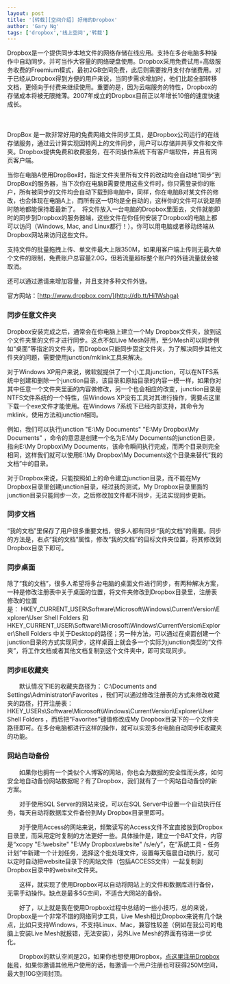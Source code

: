 ```yaml
---
layout: post
title: '[转载][空间介绍] 好用的Dropbox'
author: 'Gary Ng'
tags: ['dropbox','线上空间','转载']
---
```


Dropbox是一个提供同步本地文件的网络存储在线应用。支持在多台电脑多种操作中自动同步。并可当作大容量的网络硬盘使用。Dropbox采用免费试用+高级服务收费的Freemium模式，最初2GB空间免费，此后则需要按月支付存储费用。对于已经从Dropbox得到方便的用户来说，当同步需求增加时，他们比起全部转移文档，更倾向于付费来继续使用。重要的是，因为云端服务的特性，Dropbox的存储成本将被无限摊薄。2007年成立的Dropbox目前正以年增长10倍的速度快速成长。  
 [](http://www.blogger.com/goog_2110389713)  
 [  
](http://www.blogger.com/goog_2110389713)  
 DropBox
是一款非常好用的免费网络文件同步工具，是Dropbox公司运行的在线存储服务，通过云计算实现因特网上的文件同步，用户可以存储并共享文件和文件夹。Dropbox提供免费和收费服务，在不同操作系统下有客户端软件，并且有网页客户端。  

当你在电脑A使用DropBox时，指定文件夹里所有文件的改动均会自动地“同步”到
DropBox的服务器，当下次你在电脑B需要使用这些文件时，你只需登录你的账户，所有被同步的文件均会自动下载到B电脑中，同样，你在电脑B对某文件的修改，也会体现在电脑A上，而所有这一切均是全自动的，这样你的文件可以说是随时随地都能保持着最新了。　将文件放入一台电脑的Dropbox里面去，文件就能即时的同步到Dropbox的服务器端，这些文件在你任何安装了Dropbox的电脑上都可以访问（Windows,
Mac, and Linux都行！）。你可以用电脑或者移动终端从
Dropbox网站来访问这些文件。  

支持文件的批量拖拽上传、单文件最大上限350M，如果用客户端上传则无最大单个文件的限制，免费账户总容量2.0G，但若流量超标整个账户的外链流量就会被取消。  

还可以通过邀请来增加容量，并且支持多种文件外链。  
  
  

官方网站：[http://www.dropbox.com/](http://db.tt/Hi1Wshga)

[](http://www.blogger.com/goog_2110389713)  

### 同步任意文件夹

Dropbox安装完成之后，通常会在你电脑上建立一个My
Dropbox文件夹，放到这个文件夹里的文件才进行同步。这点不如Live
Mesh好用，至少Mesh可以同步例如“桌面”等指定的文件夹，而Dropbox只能同步固定文件夹，为了解决同步其他文件夹的问题，需要使用junction/mklink工具来解决。  

对于Windows
XP用户来说，微软就提供了一个小工具junction，可以在NTFS系统中创建和删除一个junction目录，该目录和原始目录的内容一模一样，如果你对其中任意一个文件夹里面的内容做修改，另一个也会相应的改变，junction目录是NTFS文件系统的一个特性，但Windows
XP没有工具对其进行操作，需要点这里下载一个exe文件才能使用。在Windows
7系统下已经内部支持，其命令为mklink，使用方法和junction相同。  

例如，我们可以执行junction "E:\\My Documents" "E:\\My Dropbox\\My
Documents" ，命令的意思是创建一个名为E:\\My
Documents的junction目录，指向E:\\My Dropbox\\My
Documents，该命令瞬间执行完成，而两个目录则完全相同，这样我们就可以使用E:\\My
Dropbox\\My Documents这个目录来替代“我的文档”中的目录。  

对于Dropbox来说，只能按照如上的命令建立junction目录，而不能在My
Dropbox目录里创建junction目录，经过我的测试，My
Dropbox目录里面的junction目录只能同步一次，之后修改加文件都不同步，无法实现同步更新。  

### 同步文档

“我的文档”里保存了用户很多重要文档，很多人都有同步“我的文档”的需要。同步的方法是，右点“我的文档”属性，修改“我的文档”的目标文件夹位置，将其修改到Dropbox目录下即可。  

### 同步桌面

除了“我的文档”，很多人希望将多台电脑的桌面文件进行同步，有两种解决方案，一种是修改注册表中关于桌面的位置，将文件夹修改到Dropbox目录里，注册表修改的位置是： HKEY\_CURRENT\_USER\\Software\\Microsoft\\Windows\\CurrentVersion\\Explorer\\User
Shell Folders 和
HKEY\_CURRENT\_USER\\Software\\Microsoft\\Windows\\CurrentVersion\\Explorer\\Shell
Folders
中关于Desktop的路径；另一种方法，可以通过在桌面创建一个junction目录的方式实现同步，这样桌面上就会多一个实际为junction类型的“文件夹”，将工作文档或者其他文档复制到这个文件夹中，即可实现同步。  

### 同步IE收藏夹

　　默认情况下IE的收藏夹路径为： C:\\Documents and
Settings\\Administrator\\Favorites
，我们可以通过修改注册表的方式来修改收藏夹的路径，打开注册表：
HKEY\_USERs\\Software\\Microsoft\\Windows\\CurrentVersion\\Explorer\\User
Shell Folders ，而后把“Favorites”键值修改成My
Dropbox目录下的一个文件夹路径即可。在多台电脑都进行这样的操作，就可以实现多台电脑自动同步IE收藏夹的功能。  

### 网站自动备份

　　如果你也拥有一个类似个人博客的网站，你也会为数据的安全性而头疼，如何安全地自动备份网站数据呢？有了Dropbox，我们就有了一个网站自动备份的新方案。  

　　对于使用SQL Server的网站来说，可以在SQL
Server中设置一个自动执行任务，每天自动将数据库文件备份到My
Dropbox目录里即可。  

　　对于使用Access的网站来说，频繁读写的Access文件不宜直接放到Dropbox目录里，而采用定时复制的方法更好一些。具体操作是，建立一个BAT文件，内容是“xcopy
"E:\\website" "E:\\My Dropbox\\website" /s/e/y”，在“系统工具 -
任务计划”中新建一个计划任务，选择这个批处理文件，设置每天临晨自动执行，就可以定时自动把website目录下的网站文件（包括ACCESS文件）一起复制到Dropbox目录中的website文件夹。  

　　这样，就实现了使用Dropbox可以自动将网站上的文件和数据库进行备份，无需手动操作。缺点是最多5G空间，不适合大网站的备份。  

　　好了，以上就是我在使用Dropbox过程中总结的一些小技巧，总的来说，Dropbox是一个非常不错的网络同步工具，Live
Mesh相比Dropbox来说有几个缺点，比如只支持Windows，不支持Linux、Mac，兼容性较差（例如在我公司的电脑上安装Live
Mesh就报错，无法安装），另外Live Mesh的界面有待进一步优化。  

　　Dropbox的默认空间是2G，如果你也想使用Dropbox，[点这里注册Dropbox帐号](http://db.tt/Hi1Wshga)，如果你邀请其他用户使用的话，每邀请一个用户注册也可获得250M空间，最大到10G空间封顶。

